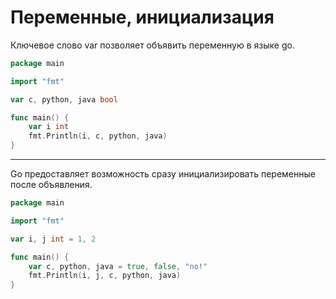 # Переменные, инициализация

Ключевое слово var позволяет объявить переменную в языке go.

```go
package main

import "fmt"

var c, python, java bool

func main() {
	var i int
	fmt.Println(i, c, python, java)
}

```

---

Go предоставляет возможность сразу инициализировать переменные после объявления.

```go
package main

import "fmt"

var i, j int = 1, 2

func main() {
	var c, python, java = true, false, "no!"
	fmt.Println(i, j, c, python, java)
}

```